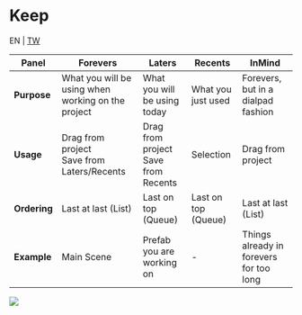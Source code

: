 # Keep
EN | [TW](https://github.com/BA-Studio/Unity-Keep/blob/master/README_TW.md)


| **Panel** | Forevers                                           | Laters                              | Recents                             | InMind |
| - |----------------------------------------------------|-------------------------------------|-------------------------------------| --- |
| **Purpose** | What you will be using when working on the project | What you will be using today        | What you just used                  | Forevers, but in a dialpad fashion|
| **Usage** | Drag from project<br>Save from Laters/Recents                   | Drag from project <br>Save from Recents           | Selection                           | Drag from project
| **Ordering** | Last at last (List) | Last on top (Queue) | Last on top (Queue) | Last at last (List)
| **Example** | Main Scene | Prefab you are working on | - | Things already in forevers for too long |

![](https://raw.githubusercontent.com/BA-Studio/Unity-Keep/doc/Assets/2021-05-10-22-09-57.png)